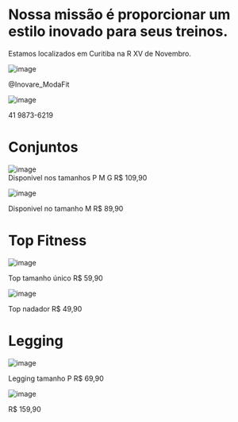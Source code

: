 # Nossa missão é proporcionar um estilo inovado para seus treinos.

Estamos localizados em Curitiba na R XV de Novembro.

![image](https://user-images.githubusercontent.com/106348895/197044193-f56bd3dc-4a27-4f8b-8a4c-80b3f147ec25.png)

@Inovare_ModaFit

![image](https://user-images.githubusercontent.com/106348895/197043810-461e84a3-42dc-4d9f-83bc-a0d6849b05c8.png)

 41 9873-6219


# Conjuntos

![image](https://user-images.githubusercontent.com/106348895/197045123-3a6616b6-528d-4908-a625-0a0ac070b86b.png)  
Disponivel nos tamanhos P M G 
R$ 109,90


![image](https://user-images.githubusercontent.com/106348895/197045335-9993c7fe-2a60-47b7-b8b1-8f5615af3115.png)

Disponivel no tamanho M
R$ 89,90



# Top Fitness

![image](https://user-images.githubusercontent.com/106348895/199599747-457ad0d5-3b06-4b3c-bb69-6c76e531dd9f.png)

Top tamanho único R$ 59,90


![image](https://user-images.githubusercontent.com/106348895/199599451-6582c14b-d4e8-4094-94f7-b45e12f06411.png)

Top nadador R$ 49,90



# Legging

![image](https://user-images.githubusercontent.com/106348895/199600323-41f38141-f8f2-4f0c-b3a1-1894699bfc3b.png)

Legging tamanho P R$ 69,90


![image](https://user-images.githubusercontent.com/106348895/199600754-8842db22-5494-4165-be95-0265669c5ca7.png)

R$ 159,90 

